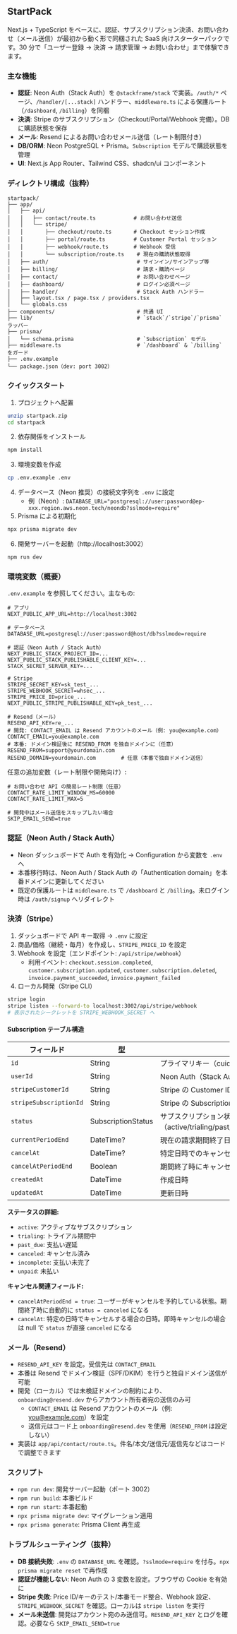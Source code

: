 ## StartPack

Next.js + TypeScript をベースに、認証、サブスクリプション決済、お問い合わせ（メール送信）が最初から動く形で同梱された SaaS 向けスターターパックです。30 分で「ユーザー登録 → 決済 → 請求管理 → お問い合わせ」まで体験できます。

### 主な機能

- **認証**: Neon Auth（Stack Auth）を `@stackframe/stack` で実装。`/auth/*` ページ、`/handler/[...stack]` ハンドラー、`middleware.ts` による保護ルート（`/dashboard`, `/billing`）を同梱
- **決済**: Stripe のサブスクリプション（Checkout/Portal/Webhook 完備）。DB に購読状態を保存
- **メール**: Resend によるお問い合わせメール送信（レート制限付き）
- **DB/ORM**: Neon PostgreSQL + Prisma。`Subscription` モデルで購読状態を管理
- **UI**: Next.js App Router、Tailwind CSS、shadcn/ui コンポーネント

### ディレクトリ構成（抜粋）

```text
startpack/
├── app/
│   ├── api/
│   │   ├── contact/route.ts            # お問い合わせ送信
│   │   └── stripe/
│   │       ├── checkout/route.ts       # Checkout セッション作成
│   │       ├── portal/route.ts         # Customer Portal セッション
│   │       ├── webhook/route.ts        # Webhook 受信
│   │       └── subscription/route.ts    # 現在の購読状態取得
│   ├── auth/                            # サインイン/サインアップ等
│   ├── billing/                         # 請求・購読ページ
│   ├── contact/                         # お問い合わせページ
│   ├── dashboard/                       # ログイン必須ページ
│   ├── handler/                         # Stack Auth ハンドラー
│   ├── layout.tsx / page.tsx / providers.tsx
│   └── globals.css
├── components/                          # 共通 UI
├── lib/                                 # `stack`/`stripe`/`prisma` ラッパー
├── prisma/
│   └── schema.prisma                    # `Subscription` モデル
├── middleware.ts                        # `/dashboard` & `/billing` をガード
├── .env.example
└── package.json（dev: port 3002）
```

### クイックスタート

1. プロジェクトへ配置

```bash
unzip startpack.zip
cd startpack
```

2. 依存関係をインストール

```bash
npm install
```

3. 環境変数を作成

```bash
cp .env.example .env
```

4. データベース（Neon 推奨）の接続文字列を `.env` に設定
   - 例（Neon）: `DATABASE_URL="postgresql://user:password@ep-xxx.region.aws.neon.tech/neondb?sslmode=require"`
5. Prisma による初期化

```bash
npx prisma migrate dev
```

6. 開発サーバーを起動（http://localhost:3002）

```bash
npm run dev
```

### 環境変数（概要）

`.env.example` を参照してください。主なもの:

```env
# アプリ
NEXT_PUBLIC_APP_URL=http://localhost:3002

# データベース
DATABASE_URL=postgresql://user:password@host/db?sslmode=require

# 認証（Neon Auth / Stack Auth）
NEXT_PUBLIC_STACK_PROJECT_ID=...
NEXT_PUBLIC_STACK_PUBLISHABLE_CLIENT_KEY=...
STACK_SECRET_SERVER_KEY=...

# Stripe
STRIPE_SECRET_KEY=sk_test_...
STRIPE_WEBHOOK_SECRET=whsec_...
STRIPE_PRICE_ID=price_...
NEXT_PUBLIC_STRIPE_PUBLISHABLE_KEY=pk_test_...

# Resend（メール）
RESEND_API_KEY=re_...
# 開発: CONTACT_EMAIL は Resend アカウントのメール（例: you@example.com）
CONTACT_EMAIL=you@example.com
# 本番: ドメイン検証後に RESEND_FROM を独自ドメインに（任意）
RESEND_FROM=support@yourdomain.com
RESEND_DOMAIN=yourdomain.com        # 任意（本番で独自ドメイン送信）
```

任意の追加変数（レート制限や開発向け）:

```env
# お問い合わせ API の簡易レート制限（任意）
CONTACT_RATE_LIMIT_WINDOW_MS=60000
CONTACT_RATE_LIMIT_MAX=5

# 開発中はメール送信をスキップしたい場合
SKIP_EMAIL_SEND=true
```

### 認証（Neon Auth / Stack Auth）

- Neon ダッシュボードで Auth を有効化 → Configuration から変数を `.env` へ
- 本番移行時は、Neon Auth / Stack Auth の「Authentication domain」を本番ドメインに更新してください
- 既定の保護ルートは `middleware.ts` で `/dashboard` と `/billing`。未ログイン時は `/auth/signup` へリダイレクト

### 決済（Stripe）

1. ダッシュボードで API キー取得 → `.env` に設定
2. 商品/価格（継続・毎月）を作成し、`STRIPE_PRICE_ID` を設定
3. Webhook を設定（エンドポイント: `/api/stripe/webhook`）
   - 利用イベント: `checkout.session.completed`, `customer.subscription.updated`, `customer.subscription.deleted`, `invoice.payment_succeeded`, `invoice.payment_failed`
4. ローカル開発（Stripe CLI）

```bash
stripe login
stripe listen --forward-to localhost:3002/api/stripe/webhook
# 表示されたシークレットを STRIPE_WEBHOOK_SECRET へ
```

#### Subscription テーブル構造

| フィールド | 型 | 説明 |
|---|---|---|
| `id` | String | プライマリキー（cuid） |
| `userId` | String | Neon Auth（Stack Auth）のユーザーID（unique） |
| `stripeCustomerId` | String | Stripe の Customer ID（unique） |
| `stripeSubscriptionId` | String | Stripe の Subscription ID（unique） |
| `status` | SubscriptionStatus | サブスクリプション状態（active/trialing/past_due/canceled/incomplete/unpaid） |
| `currentPeriodEnd` | DateTime? | 現在の請求期間終了日（次回請求日） |
| `cancelAt` | DateTime? | 特定日時でのキャンセル日時（即時キャンセル時は null） |
| `cancelAtPeriodEnd` | Boolean | 期間終了時にキャンセルするかどうか（デフォルト: false） |
| `createdAt` | DateTime | 作成日時 |
| `updatedAt` | DateTime | 更新日時 |

**ステータスの詳細:**
- `active`: アクティブなサブスクリプション
- `trialing`: トライアル期間中
- `past_due`: 支払い遅延
- `canceled`: キャンセル済み
- `incomplete`: 支払い未完了
- `unpaid`: 未払い

**キャンセル関連フィールド:**
- `cancelAtPeriodEnd = true`: ユーザーがキャンセルを予約している状態。期間終了時に自動的に `status = canceled` になる
- `cancelAt`: 特定の日時でキャンセルする場合の日時。即時キャンセルの場合は null で `status` が直接 `canceled` になる

### メール（Resend）

- `RESEND_API_KEY` を設定。受信先は `CONTACT_EMAIL`
- 本番は Resend でドメイン検証（SPF/DKIM）を行うと独自ドメイン送信が可能
- 開発（ローカル）では未検証ドメインの制約により、`onboarding@resend.dev` からアカウント所有者宛の送信のみ可
  - `CONTACT_EMAIL` は Resend アカウントのメール（例: you@example.com）を設定
  - 送信元はコード上 `onboarding@resend.dev` を使用（`RESEND_FROM` は設定しない）
- 実装は `app/api/contact/route.ts`。件名/本文/送信元/返信先などはコードで調整できます

### スクリプト

- `npm run dev`: 開発サーバー起動（ポート 3002）
- `npm run build`: 本番ビルド
- `npm run start`: 本番起動
- `npx prisma migrate dev`: マイグレーション適用
- `npx prisma generate`: Prisma Client 再生成

### トラブルシューティング（抜粋）

- **DB 接続失敗**: `.env` の `DATABASE_URL` を確認。`?sslmode=require` を付与。`npx prisma migrate reset` で再作成
- **認証が機能しない**: Neon Auth の 3 変数を設定。ブラウザの Cookie を有効に
- **Stripe 失敗**: Price ID/キーのテスト/本番モード整合、Webhook 設定、`STRIPE_WEBHOOK_SECRET` を確認。ローカルは `stripe listen` を実行
- **メール未送信**: 開発はアカウント宛のみ送信可。`RESEND_API_KEY` とログを確認。必要なら `SKIP_EMAIL_SEND=true`
